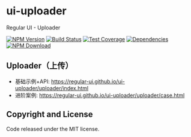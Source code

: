 # ui-uploader

Regular UI - Uploader

[![NPM Version][npm-img]][npm-url]
[![Build Status][travis-img]][travis-url]
[![Test Coverage][coveralls-img]][coveralls-url]
[![Dependencies][david-img]][david-url]
[![NPM Download][download-img]][download-url]

[npm-img]: http://img.shields.io/npm/v/rgui-ui-uploader.svg?style=flat-square
[npm-url]: http://npmjs.org/package/rgui-ui-uploader
[travis-img]: https://img.shields.io/travis/regular-ui/ui-uploader.svg?style=flat-square
[travis-url]: https://travis-ci.org/regular-ui/ui-uploader
[coveralls-img]: https://img.shields.io/coveralls/regular-ui/ui-uploader.svg?style=flat-square
[coveralls-url]: https://coveralls.io/r/regular-ui/ui-uploader
[david-img]: http://img.shields.io/david/regular-ui/ui-uploader.svg?style=flat-square
[david-url]: https://david-dm.org/regular-ui/ui-uploader
[download-img]: https://img.shields.io/npm/dm/rgui-ui-uploader.svg?style=flat-square
[download-url]: https://npmjs.org/package/rgui-ui-uploader

## Uploader（上传）

- 基础示例+API: https://regular-ui.github.io/ui-uploader/uploader/index.html
- 进阶案例: https://regular-ui.github.io/ui-uploader/uploader/case.html

## Copyright and License

Code released under the MIT license.
